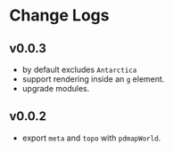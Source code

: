 # Change Logs

## v0.0.3

 - by default excludes `Antarctica`
 - support rendering inside an `g` element.
 - upgrade modules.


## v0.0.2

 - export `meta` and `topo` with `pdmapWorld`.

